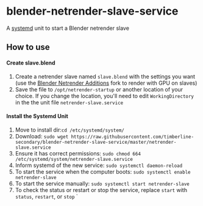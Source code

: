 # blender-netrender-slave-service
A [systemd](https://wiki.debian.org/systemd) unit to start a Blender netrender slave


## How to use
#### Create slave.blend
1. Create a netrender slave named `slave.blend` with the settings you want (use the [Blender Netrender Additions](https://github.com/WARP-LAB/Blender-Network-Render-Additions) fork to render with GPU on slaves)
1. Save the file to `/opt/netrender-startup` or another location of your choice.  If you change the location, you'll need to edit `WorkingDirectory` in the the unit file `netrender-slave.service`

#### Install the Systemd Unit
1. Move to install dir:`cd /etc/systemd/system/`
1. Download: `sudo wget https://raw.githubusercontent.com/timberline-secondary/blender-netrender-slave-service/master/netrender-slave.service`
1. Ensure it has correct permissions: `sudo chmod 664 /etc/systemd/system/netrender-slave.service`
1. Inform systemd of the new service: `sudo systemctl daemon-reload`
1. To start the service when the computer boots: `sudo systemctl enable netrender-slave`
1. To start the service manually: `sudo systemctl start netrender-slave`
1. To check the status or restart or stop the service, replace `start` with `status`, `restart`, or `stop` `
